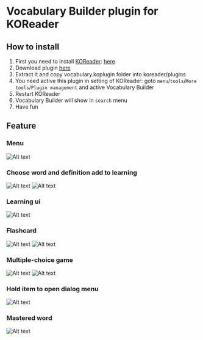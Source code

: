# Vocabulary Builder plugin for KOReader
## How to install
1. First you need to install [KOReader](https://koreader.rocks/): [here](https://github.com/koreader/koreader/releases)
2. Download plugin [here](https://github.com/nbngoc93/vocabulary.koplugin/releases)
3. Extract it and copy vocabulary.koplugin folder into koreader/plugins
4. You need active this plugin in setting of KOReader: goto `menu`/`tools`/`More tools`/`Plugin management` and active Vocabulary Builder
5. Restart KOReader
6. Vocabulary Builder will show in `search` menu
7. Have fun
## Feature
### Menu
![Alt text](screenshots/01.png "Vocabulary Builder")
### Choose word and definition add to learning
![Alt text](screenshots/02.png "Vocabulary Builder")
![Alt text](screenshots/03.png "Vocabulary Builder")
### Learning ui
![Alt text](screenshots/04.png "Vocabulary Builder")
### Flashcard
![Alt text](screenshots/05.png "Vocabulary Builder")
![Alt text](screenshots/06.png "Vocabulary Builder")
### Multiple-choice game
![Alt text](screenshots/07.png "Vocabulary Builder")
![Alt text](screenshots/08.png "Vocabulary Builder")
### Hold item to open dialog menu
![Alt text](screenshots/09.png "Vocabulary Builder")
### Mastered word
![Alt text](screenshots/10.png "Vocabulary Builder")
